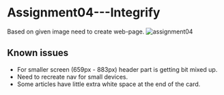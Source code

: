 # Assignment04---Integrify
Based on given image need to create web-page.
![assignment04](https://user-images.githubusercontent.com/28303111/39541206-af433d4a-4e4d-11e8-947b-df11702b4cd5.jpeg)

## Known issues
- For smaller screen (659px - 883px) header part is getting bit mixed up.
- Need to recreate nav for small devices. 
- Some articles have little extra white space at the end of the card.
